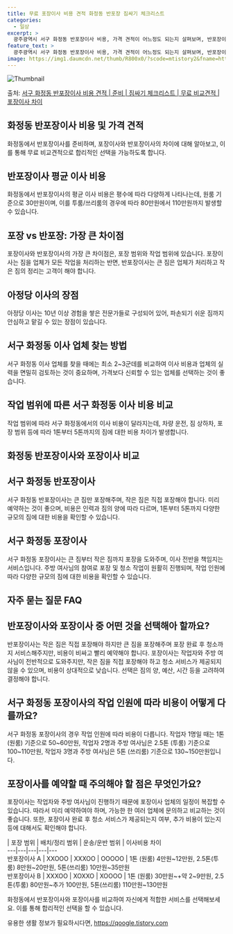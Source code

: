 ```yaml
---
title: 무료 포장이사 비용 견적 화정동 반포장 짐싸기 체크리스트
categories:
  - 일상
excerpt: >
  광주광역시 서구 화정동 반포장이사 비용, 가격 견적이 어느정도 되는지 살펴보며, 반포장이사를 준비함에 있어 짐싸기 준비 체크리스트가 무엇인지 보겠습니다. 마지막으로 포장이사와 차이점을 통해 무료 비교견적으로 어떤 것이 더 합리적인 선택인지 공유 드립니다.서구 화정동 포장이사 견적 샘플 보기 👈 클릭서구 화정동 포장이사 가격 살펴보기 👈 클릭서구 화정동 반포장이사 평균 이사 비용평수서구 화정동 평균 이사 비용원룸 이사9평 이하 (1톤)30만원~투룸/쓰리룸 이사16평 ~ 20평 (2.5톤)80만원~쓰리룸 이사21평 (5톤) ~110만원~우리집 무료 이사견적 받기 👈 클릭포장 vs 반포장: 가장 큰 차이점포장이사와 반포장이사의 가장 큰 차이점은 포장 범위와 작업 범위에 있습니다. 포장이사는 짐을 업체가 ..
feature_text: >
  광주광역시 서구 화정동 반포장이사 비용, 가격 견적이 어느정도 되는지 살펴보며, 반포장이사를 준비함에 있어 짐싸기 준비 체크리스트가 무엇인지 보겠습니다. 마지막으로 포장이사와 차이점을 통해 무료 비교견적으로 어떤 것이 더 합리적인 선택인지 공유 드립니다.서구 화정동 포장이사 견적 샘플 보기 👈 클릭서구 화정동 포장이사 가격 살펴보기 👈 클릭서구 화정동 반포장이사 평균 이사 비용평수서구 화정동 평균 이사 비용원룸 이사9평 이하 (1톤)30만원~투룸/쓰리룸 이사16평 ~ 20평 (2.5톤)80만원~쓰리룸 이사21평 (5톤) ~110만원~우리집 무료 이사견적 받기 👈 클릭포장 vs 반포장: 가장 큰 차이점포장이사와 반포장이사의 가장 큰 차이점은 포장 범위와 작업 범위에 있습니다. 포장이사는 짐을 업체가 ..
image: https://img1.daumcdn.net/thumb/R800x0/?scode=mtistory2&fname=https%3A%2F%2Fblog.kakaocdn.net%2Fdn%2FGS4Xx%2FbtsHeehsWcT%2FSLNaKA6NDebgSIpqI4aqTk%2Fimg.webp
---
```


![Thumbnail](https://img1.daumcdn.net/thumb/R800x0/?scode=mtistory2&fname=https%3A%2F%2Fblog.kakaocdn.net%2Fdn%2FGS4Xx%2FbtsHeehsWcT%2FSLNaKA6NDebgSIpqI4aqTk%2Fimg.webp)

<p>출처: <a href="https://qoogle.tistory.com/9575" rel="dofollow">서구 화정동 반포장이사 비용 견적 | 준비 | 짐싸기 체크리스트 | 무료 비교견적 | 포장이사 차이</a> </p>

## 화정동 반포장이사 비용 및 가격 견적

화정동에서 반포장이사를 준비하며, 포장이사와 반포장이사의 차이에 대해 알아보고, 이를 통해 무료 비교견적으로 합리적인 선택을 가능하도록
합니다.

## 반포장이사 평균 이사 비용

화정동에서 반포장이사의 평균 이사 비용은 평수에 따라 다양하게 나타나는데, 원룸 기준으로 30만원이며, 이를 투룸/쓰리룸의 경우에 따라
80만원에서 110만원까지 발생할 수 있습니다.

## 포장 vs 반포장: 가장 큰 차이점

포장이사와 반포장이사의 가장 큰 차이점은, 포장 범위와 작업 범위에 있습니다. 포장이사는 짐을 업체가 모든 작업을 처리하는 반면,
반포장이사는 큰 짐은 업체가 처리하고 작은 짐의 정리는 고객이 해야 합니다.

## 아정당 이사의 장점

아정당 이사는 10년 이상 경험을 쌓은 전문가들로 구성되어 있어, 파손되기 쉬운 짐까지 안심하고 맡길 수 있는 장점이 있습니다.

## 서구 화정동 이사 업체 찾는 방법

서구 화정동 이사 업체를 찾을 때에는 최소 2~3군데를 비교하여 이사 비용과 업체의 실력을 면밀히 검토하는 것이 중요하며, 가격보다 신뢰할
수 있는 업체를 선택하는 것이 좋습니다.

## 작업 범위에 따른 서구 화정동 이사 비용 비교

작업 범위에 따라 서구 화정동에서의 이사 비용이 달라지는데, 차량 운전, 짐 상하차, 포장 범위 등에 따라 1톤부터 5톤까지의 짐에 대한
비용 차이가 발생합니다.

## 화정동 반포장이사와 포장이사 비교

## 서구 화정동 반포장이사

서구 화정동 반포장이사는 큰 짐만 포장해주며, 작은 짐은 직접 포장해야 합니다. 미리 예약하는 것이 좋으며, 비용은 인력과 짐의 양에 따라
다르며, 1톤부터 5톤까지 다양한 규모의 짐에 대한 비용을 확인할 수 있습니다.

## 서구 화정동 포장이사

서구 화정동 포장이사는 큰 짐부터 작은 짐까지 포장을 도와주며, 이사 전반을 책임지는 서비스입니다. 주방 여사님의 참여로 포장 및 청소
작업이 원활히 진행되며, 작업 인원에 따라 다양한 규모의 짐에 대한 비용을 확인할 수 있습니다.

## 자주 묻는 질문 FAQ

## 반포장이사와 포장이사 중 어떤 것을 선택해아 할까요?

반포장이사는 작은 짐은 직접 포장해야 하지만 큰 짐을 포장해주며 포장 완료 후 청소까지 서비스해주지만, 비용이 비싸고 빨리 예약해야 합니다.
포장이사는 작업자와 주방 여사님이 전반적으로 도와주지만, 작은 짐을 직접 포장해야 하고 청소 서비스가 제공되지 않을 수 있으며, 비용이
상대적으로 낮습니다. 선택은 짐의 양, 예산, 시간 등을 고려하여 결정해야 합니다.

## 서구 화정동 포장이사의 작업 인원에 따라 비용이 어떻게 다를까요?

서구 화정동 포장이사의 경우 작업 인원에 따라 비용이 다릅니다. 작업자 1명일 때는 1톤 (원룸) 기준으로 50~60만원, 작업자 2명과
주방 여사님은 2.5톤 (투룸) 기준으로 100~110만원, 작업자 3명과 주방 여사님은 5톤 (쓰리룸) 기준으로 130~150만원입니다.

## 포장이사를 예약할 때 주의해야 할 점은 무엇인가요?

포장이사는 작업자와 주방 여사님이 진행하기 때문에 포장이사 업체의 일정이 복잡할 수 있습니다. 따라서 미리 예약하여야 하며, 가능한 한 여러
업체에 문의하고 비교하는 것이 좋습니다. 또한, 포장이사 완료 후 청소 서비스가 제공되는지 여부, 추가 비용이 있는지 등에 대해서도 확인해야
합니다.

| 포장 범위 | 배치/정리 범위 | 운송/운반 범위 | 이사비용 차이  
---|---|---|---|---  
반포장이사 A | XXOOO | XXXOO | OOOOO | 1톤 (원룸) 4만원~12만원, 2.5톤(투룸) 8만원~20만원, 5톤(쓰리룸) 10만원~35만원  
반포장이사 B | XXXOO | XOXXO | XOOOO | 1톤 (원룸) 30만원~+약 2~9만원, 2.5톤(투룸) 80만원~추가 100만원, 5톤(쓰리룸) 110만원~130만원  
  
화정동에서 반포장이사와 포장이사를 비교하여 자신에게 적합한 서비스를 선택해보세요. 이를 통해 합리적인 선택을 할 수 있습니다.



 

유용한 생활 정보가 필요하시다면, <a href="https://qoogle.tistory.com" rel="dofollow">https://qoogle.tistory.com</a>



